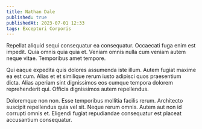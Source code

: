 ```yaml
---
title: Nathan Dale
published: true
publishedAt: 2023-07-01 12:33
tags: Excepturi Corporis
---
```


Repellat aliquid sequi consequatur ea consequatur. Occaecati fuga enim est impedit. Quia omnis quia quia et. Veniam omnis nulla cum veniam autem neque vitae. Temporibus amet tempore.

Qui eaque expedita quis dolores assumenda iste illum. Autem fugiat maxime ea est cum. Alias et et similique rerum iusto adipisci quos praesentium dicta. Alias aperiam sint dignissimos eos cumque tempora dolorem reprehenderit qui. Officia dignissimos autem repellendus.

Doloremque non non. Esse temporibus mollitia facilis rerum. Architecto suscipit repellendus quia vel sit. Neque rerum omnis. Autem aut non id corrupti omnis et. Eligendi fugiat repudiandae consequatur est placeat accusantium consequatur.